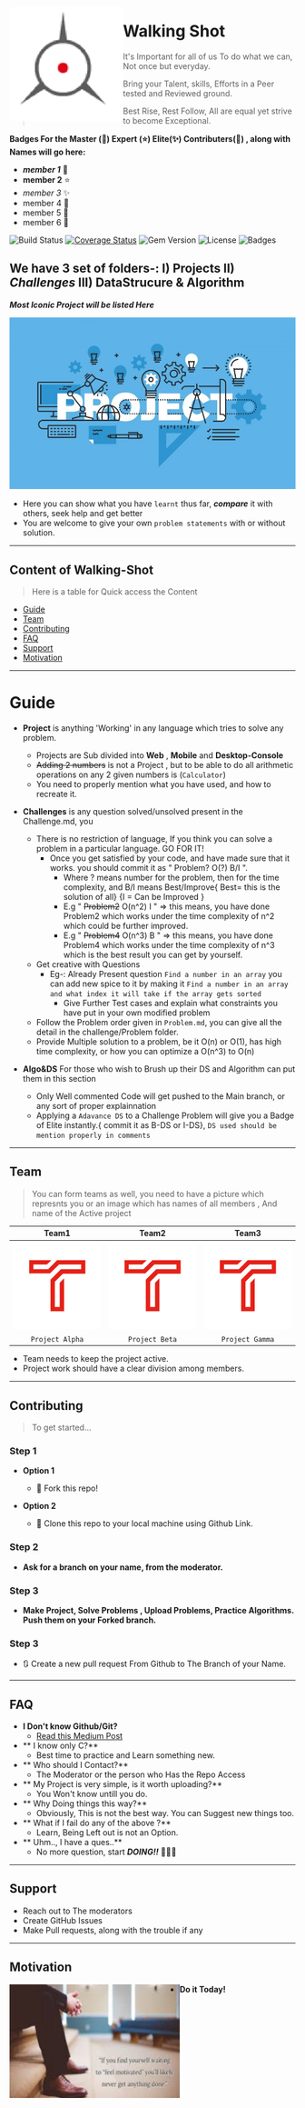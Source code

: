 <img align="left" src="https://github.com/RisingLight/Walking-Shot/blob/master/Challenges/Problem%20Expanded/Resource/Walking-Shot.png" width="200" height="200" title="walking shot" alt="Aim Today"></a>


# Walking Shot

> It's Important for all of us To do what we can, Not once but everyday.

> Bring your Talent, skills, Efforts in a Peer tested and Reviewed ground.

> Best Rise, Rest Follow, All are equal yet strive to become Exceptional.

**Badges For the Master (:star2:) Expert (:star:)  Elite(:sparkles:) Contributers(:dizzy:) , along with Names will go here:**

- ***member 1*** :star2:
- **member 2** :star:
- *member 3* :sparkles:
- member 4 :dizzy:
- member 5 :dizzy:
- member 6 :dizzy:

![Build Status](http://img.shields.io/travis/badges/badgerbadgerbadger.svg?style=flat-square)  [![Coverage Status](http://img.shields.io/coveralls/badges/badgerbadgerbadger.svg?style=flat-square)](https://coveralls.io/r/badges/badgerbadgerbadger) ![Gem Version](http://img.shields.io/gem/v/badgerbadgerbadger.svg?style=flat-square) ![License](http://img.shields.io/:license-mit-blue.svg?style=flat-square) ![Badges](http://img.shields.io/:badges-9/9-ff6799.svg?style=flat-square) 

## We have 3 set of folders-: I) **Projects** II) _Challenges_ III) DataStrucure & Algorithm

***Most Iconic Project will be listed Here***

[![Project Image HERE](https://github.com/RisingLight/Walking-Shot/blob/master/Challenges/Problem%20Expanded/Resource/project.jpg)]()

- Here you can show what you have `learnt` thus far, ***compare*** it with others, seek help and get better
- You are welcome to give your own `problem statements` with or without solution.
---

## Content of Walking-Shot 

> Here is a table for Quick access the Content

- [Guide](#guide)
- [Team](#team)
- [Contributing](#contributing)
- [FAQ](#faq)
- [Support](#support)
- [Motivation](#motivation)

----
# Guide

- **Project** is anything 'Working' in any language which tries to solve any problem.
	* Projects are Sub divided into **Web** , **Mobile** and **Desktop-Console**
	* ~~Adding 2 numbers~~ is not a Project , but to be able to do all arithmetic operations on any 2 given numbers is (`Calculator`)
	* You need to properly mention what you have used, and how to recreate it. 

- **Challenges** is any question solved/unsolved present in the Challenge.md, you 
	* There is no restriction of language, If you think you can solve a problem in a particular language. GO FOR IT!
		* Once you get satisfied by your code, and have made sure that it works. you should commit it as " Problem? O(?) B/I ".
			+ Where ? means number for the problem, then for the time complexity, and B/I means Best/Improve{ Best= this is the solution of all} {I = Can be Improved } 
			+ E.g " ~~Problem2~~ O(n^2) I " => this means, you have done Problem2 which works under the time complexity of n^2 which could be further improved.
			+ E.g " ~~Problem4~~ O(n^3) B " => this means, you have done Problem4 which works under the time complexity of n^3 which is the best result you can get by yourself. 	
	* Get creative with Questions
		* Eg-: Already Present question `Find a number in an array` you can add new spice to it by making it `Find a number in an array and what index it will take if the array gets sorted`
			* Give Further Test cases and explain what constraints you have put in your own modified problem
	* Follow the Problem order given in `Problem.md`, you can give all the detail in the challenge/Problem folder. 
	* Provide Multiple solution to a problem, be it O(n) or O(1), has high time complexity, or how you can optimize a O(n^3) to O(n)

- **Algo&DS** For those who wish to Brush up their DS and Algorithm can put them in this section
	* Only Well commented Code will get pushed to the Main branch, or any sort of proper explainnation 
	* Applying a `Adavance DS` to a Challenge Problem will give you a Badge of Elite instantly.{ commit it as B-DS or I-DS}, `DS used should be mention properly in comments`

----
## Team

> You can form teams as well, you need to have a picture which represnts you or an image which has names of all members , And name of the Active project

| **Team1** | **Team2** | **Team3** |
| :---: |:---:| :---:|
| ![Team1](https://github.com/RisingLight/Walking-Shot/blob/master/Challenges/Problem%20Expanded/Resource/Team.jpg)   | ![Team](https://github.com/RisingLight/Walking-Shot/blob/master/Challenges/Problem%20Expanded/Resource/Team.jpg)| ![Team](https://github.com/RisingLight/Walking-Shot/blob/master/Challenges/Problem%20Expanded/Resource/Team.jpg) |
| `Project Alpha` | `Project Beta` | `Project Gamma` |

- Team needs to keep the project active.
- Project work should have a clear division among members.
---

## Contributing

> To get started...

### Step 1

- **Option 1**
    - 🍴 Fork this repo!

- **Option 2**
    - 👯 Clone this repo to your local machine using Github Link.

### Step 2

- **Ask for a branch on your name, from the moderator.**

### Step 3

- **Make Project, Solve Problems , Upload Problems, Practice Algorithms. Push them on your Forked branch.**

### Step 3

- 🔃 Create a new pull request From Github to The Branch of your Name.

---

## FAQ

- **I Don't know Github/Git?**
    - [Read this Medium Post](https://medium.com/@adarshrise20/source-control-git-the-console-1-0v-8e3f75ea5189)
- ** I know only C?**
	- Best time to practice and Learn something new.
- ** Who should I Contact?**
	- The Moderator or the person who Has the Repo Access
- ** My Project is very simple, is it worth uploading?**
	- You Won't know untill you do.
- ** Why Doing things this way?**
	- Obviously, This is not the best way. You can Suggest new things too.
- ** What if I fail do any of the above ?**
	- Learn, Being Left out is not an Option.
- ** Uhm.., I have a ques..**
	- No more question, start ***DOING!!*** 🔨🔨🔨
---


## Support

- Reach out to The moderators 
- Create GitHub Issues
- Make Pull requests, along with the trouble if any
---

## Motivation

<img align="left" src="https://github.com/RisingLight/Walking-Shot/blob/master/Challenges/Problem%20Expanded/Resource/Don't%20wait.jpg" width="300" height="200" title="Don't Wait For Motivation" alt="Aim Today"></a>

- **Do it Today!**

